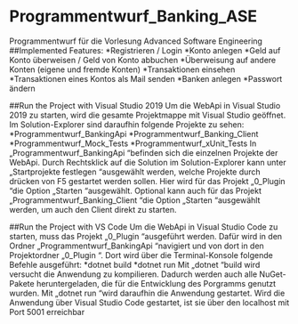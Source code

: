 # Programmentwurf_Banking_ASE
Programmentwurf für die Vorlesung Advanced Software Engineering
##Implemented Features:
*Registrieren / Login
*Konto anlegen
*Geld auf Konto überweisen / Geld von Konto abbuchen
*Überweisung auf andere Konten (eigene und fremde Konten)
*Transaktionen einsehen
*Transaktionen eines Kontos als Mail senden
*Banken anlegen
*Passwort ändern

##Run the Project with Visual Studio 2019
Um die WebApi in Visual Studio 2019 zu starten, wird die gesamte Projektmappe mit Visual
Studio geöffnet. Im Solution-Explorer sind daraufhin folgende Projekte zu sehen:
*Programmentwurf_BankingApi
*Programmentwurf_Banking_Client
*Programmentwurf_Mock_Tests
*Programmentwurf_xUnit_Tests
In „Programmentwurf_BankingApi “befinden sich die einzelnen Projekte der WebApi. Durch
Rechtsklick auf die Solution im Solution-Explorer kann unter „Startprojekte festlegen “ausgewählt
werden, welche Projekte durch drücken von F5 gestartet werden sollen. Hier wird für das
Projekt „0_Plugin “die Option „Starten “ausgewählt. Optional kann auch für das Projekt
„Programmentwurf_Banking_Client “die Option „Starten “ausgewählt werden, um auch den
Client direkt zu starten.

##Run the Project with VS Code
Um die WebApi in Visual Studio Code zu starten, muss das Projekt „0_Plugin “ausgeführt
werden. Dafür wird in den Ordner „Programmentwurf_BankingApi “navigiert und von dort in
den Projektordner „0_Plugin “. Dort wird über die Terminal-Konsole folgende Befehle ausgeführt:
*dotnet build
*dotnet run
Mit „dotnet “build wird versucht die Anwendung zu kompilieren. Dadurch werden auch alle
NuGet-Pakete heruntergeladen, die für die Entwicklung des Porgramms genutzt wurden.
Mit „dotnet run “wird daraufhin die Anwendung gestartet. Wird die Anwendung über Visual
Studio Code gestartet, ist sie über den localhost mit Port 5001 erreichbar
